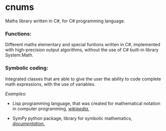 # cnums
Maths library written in C#, for C# programming language.

### Functions: 
  Different maths elementary and special funtions written in C#, implemented with high-precision output algorithms, without the use of C# built-in library System.Math.

### Symbolic coding:
  Integrated classes that are able to give the user the ability to code complete math expressions, with the use of variables.
  
  *Examples:* 
  
   * Lisp programming language, that was created for mathematical notation in computer programming, [*wikipedia.*](https://en.wikipedia.org/wiki/Lisp_(programming_language))
    
   * SymPy python package, library for symbolic mathematics, [*documentation.*](https://docs.sympy.org/latest/index.html)
   
  
    
